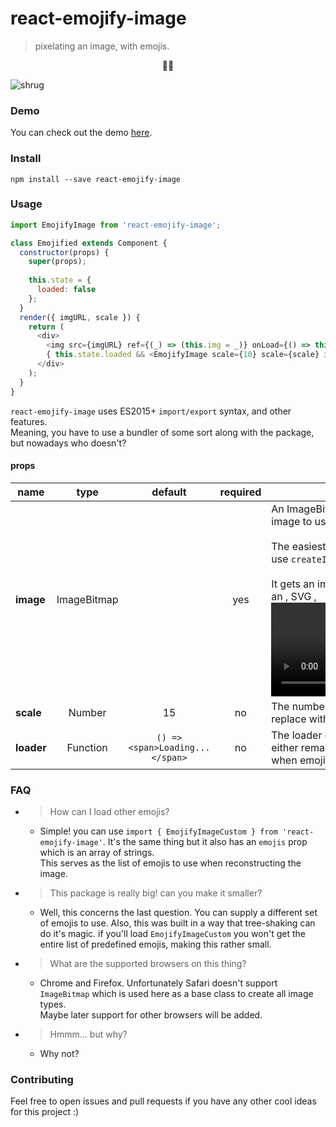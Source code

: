 # react-emojify-image
> pixelating an image, with emojis.

<p align="center">🤷‍♂️ </p>

![shrug](https://user-images.githubusercontent.com/2384068/28470161-7f9e8e2e-6e41-11e7-8cb1-1c781485c822.png)

### Demo
You can check out the demo [here](http://orir.github.io/react-emojify-image).

### Install
```
npm install --save react-emojify-image
```
### Usage
```js
import EmojifyImage from 'react-emojify-image';

class Emojified extends Component {
  constructor(props) {
    super(props);
    
    this.state = {
      loaded: false
    };
  }
  render({ imgURL, scale }) {
    return (
      <div>
        <img src={imgURL} ref={(_) => (this.img = _)} onLoad={() => this.setState({loaded: true})}/>
        { this.state.loaded && <EmojifyImage scale={10} scale={scale} image={createImageBitmap(this.img)}/> }
      </div>
    );
  }
}
```
`react-emojify-image` uses ES2015+ `import/export` syntax, and other features.</br>
Meaning, you have to use a bundler of some sort along with the package, but nowadays who doesn't?

#### props

name | type | default | required | description
---- | :----: | :-------: | :--------: | -----------
**image** | ImageBitmap |  | yes | An ImageBitmap object of the actual image to use.</br></br>The easiest way to get this object is to use `createImageBitmap()`.</br></br>It gets an image source, which can be an <img>, SVG <image>, <video>, OffscreenCanvas, or <canvas> element, a Blob, ImageData, or another ImageBitmap object.
**scale** | Number | 15 | no | The number of (scale X scale) pixels to replace with one emoji.
**loader** | Function | `() => <span>Loading...</span>` | no | The loader component to render when either remapping colors to emojis or when emojifying the image.

### FAQ
* > How can I load other emojis?
  * Simple! you can use `import { EmojifyImageCustom } from 'react-emojify-image'`. It's the same thing but it also has an `emojis` prop which is an array of strings. </br> This serves as the list of emojis to use when reconstructing the image.
* > This package is really big! can you make it smaller?
  * Well, this concerns the last question. You can supply a different set of emojis to use. Also, this was built in a way that tree-shaking can do it's magic. if you'll load `EmojifyImageCustom` you won't get the entire list of predefined emojis, making this rather small.
* > What are the supported browsers on this thing?
  * Chrome and Firefox. Unfortunately Safari doesn't support `ImageBitmap` which is used here as a base class to create all image types.</br>
  Maybe later support for other browsers will be added.
* > Hmmm... but why?
  * Why not?

### Contributing
Feel free to open issues and pull requests if you have any other cool ideas for this project :)
